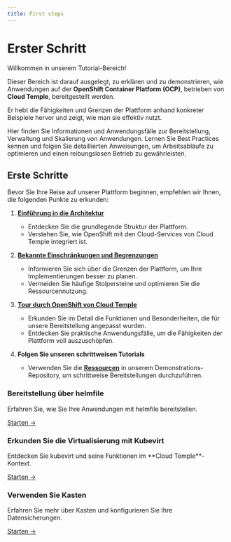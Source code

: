 ```yaml
---
title: First steps
---
```


# Erster Schritt

Willkommen in unserem Tutorial-Bereich!

Dieser Bereich ist darauf ausgelegt, zu erklären und zu demonstrieren, wie Anwendungen auf der **OpenShift Container Platform (OCP)**, betrieben von **Cloud Temple**, bereitgestellt werden.

Er hebt die Fähigkeiten und Grenzen der Plattform anhand konkreter Beispiele hervor und zeigt, wie man sie effektiv nutzt.

Hier finden Sie Informationen und Anwendungsfälle zur Bereitstellung, Verwaltung und Skalierung von Anwendungen. Lernen Sie Best Practices kennen und folgen Sie detaillierten Anweisungen, um Arbeitsabläufe zu optimieren und einen reibungslosen Betrieb zu gewährleisten.

## Erste Schritte

Bevor Sie Ihre Reise auf unserer Plattform beginnen, empfehlen wir Ihnen, die folgenden Punkte zu erkunden:

1. [**Einführung in die Architektur**](../concepts.md#architecture-générale-de-la-plateforme)
   - Entdecken Sie die grundlegende Struktur der Plattform.
   - Verstehen Sie, wie OpenShift mit den Cloud-Services von Cloud Temple integriert ist.

2. [**Bekannte Einschränkungen und Begrenzungen**](../concepts.md#limites-actuelles-de-loffre-redhat-openshift-en-environnement-secnumcloud)
   - Informieren Sie sich über die Grenzen der Plattform, um Ihre Implementierungen besser zu planen.
   - Vermeiden Sie häufige Stolpersteine und optimieren Sie die Ressourcennutzung.

3. [**Tour durch OpenShift von Cloud Temple**](../quickstart.md)
   - Erkunden Sie im Detail die Funktionen und Besonderheiten, die für unsere Bereitstellung angepasst wurden.
   - Entdecken Sie praktische Anwendungsfälle, um die Fähigkeiten der Plattform voll auszuschöpfen.

4. **Folgen Sie unseren schrittweisen Tutorials**
   - Verwenden Sie die [**Ressourcen**](https://github.com/Cloud-Temple/product-openshift-how-to/tree/main) in unserem Demonstrations-Repository, um schrittweise Bereitstellungen durchzuführen.

<div class="card-grid">
  <div class="card">
    <h3>Bereitstellung über helmfile</h3>
    <p>Erfahren Sie, wie Sie Ihre Anwendungen mit helmfile bereitstellen.</p>
    <a href="deploy-through-helmfile" class="card-link">Starten &rarr;</a>
  </div>
  <div class="card">
    <h3>Erkunden Sie die Virtualisierung mit Kubevirt</h3>
    <p>Entdecken Sie kubevirt und seine Funktionen im **Cloud Temple**-Kontext.</p>
    <a href="deploy-vm-with-kubevirt" class="card-link">Starten &rarr;</a>
  </div>
  <div class="card">
    <h3>Verwenden Sie Kasten</h3>
    <p>Erfahren Sie mehr über Kasten und konfigurieren Sie Ihre Datensicherungen.</p>
    <a href="using-kasten" class="card-link">Starten &rarr;</a>
  </div>
</div>
